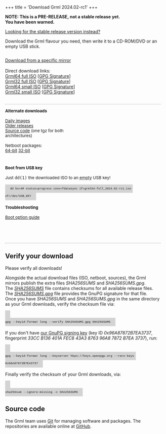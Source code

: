 +++
title = 'Download Grml 2024.02-rc1'
+++

<style>
#contentbox {
    padding-left: 20px;
    padding-right: 20px;
}
.download_panel {
    float: left;
    width: 288px;
    margin-bottom: 2em;
    margin-top: 1em;
    font-size: 10pt;
}
.download_panel>div {
    margin-right: 20px;
}
#download_panel4 {
    width: auto;
}
.largebutton {
    width: 100%;
    background: #FFDA62;
    height: 90px;
    border: 1px solid gray;
    -moz-border-radius:3px;
    -webkit-border-radius:3px;
    -o-border-radius:3px;
    border-radius:3px;
    margin-bottom: 0.5em;
    font-size: 15pt;
    font-weight: bold;
    display: block;
    text-align: center;
    color: black;
    text-decoration: none;
}
.largebutton:hover {
    background: #FFA862;
}
.download_relinfo {
    font-size: 10pt;
    margin-top: 0.8em;
    }
.download_group {
    border-bottom: 1px dotted gray;
    overflow: auto;
}
.hide {
    display: none;
}
.keyboard {
    background-color: lightgrey;
    color: #111;
    font-family: "Ubuntu Mono", Consolas, Monaco, Courier, monospace;
    font-size: 70%;
    line-height: 1.5rem;
    padding: .5rem 1rem;
    text-align: left;
    text-shadow: none;
}

</style>

<p><strong>NOTE: This is a PRE-RELEASE, not a stable release yet.<br />
You have been warned.</strong><br />

<a href="../">Looking for the stable release version instead?</a></p>

<p>Download the Grml flavour you need, then write it to a CD-ROM/DVD or an empty USB stick.</p>

<div class="download_group" id="download_group1_noscript">
<div id="download_panel1_noscript">
<p>
  <a href="/download/mirrors/">Download from a specific mirror</a><br/>
  <br/>
  Direct download links:<br/>
  <a href="https://download.grml.org/devel/grml64-full_2024.02-rc1.iso">Grml64 full ISO</a> [<a href="https://download.grml.org/devel/grml64-full_2024.02-rc1.iso.asc">GPG Signature</a>]<br/>
  <a href="https://download.grml.org/devel/grml32-full_2024.02-rc1.iso">Grml32 full ISO</a> [<a href="https://download.grml.org/devel/grml32-full_2024.02-rc1.iso.asc">GPG Signature</a>]<br/>
  <a href="https://download.grml.org/devel/grml64-small_2024.02-rc1.iso">Grml64 small ISO</a> [<a href="https://download.grml.org/devel/grml64-small_2024.02-rc1.iso.asc">GPG Signature</a>]<br/>
  <a href="https://download.grml.org/devel/grml32-small_2024.02-rc1.iso">Grml32 small ISO</a> [<a href="https://download.grml.org/devel/grml32-small_2024.02-rc1.iso.asc">GPG Signature</a>]<br/>
  <br/>
</p>
</div>
</div>

<div class="download_group" id="download_group1" style="display:none;">
<form id="download_form" onsubmit="return false;">
<input type="hidden" name="version" value="2024.02-rc1"/>
<div class="download_panel" id="download_panel1">
<div>

  <h2>Options</h2>

  <input type="radio" id="flavour_full" name="flavour" value="full" checked />
  <label for="flavour_full">full (~900MB)</label>

  <input type="radio" id="flavour_small" name="flavour" value="small" />
  <label for="flavour_small">small (~495MB)</label>

  <br /><br />

  <input type="radio" id="arch_amd64" name="arch" value="amd64" checked />
  <label for="arch_amd64">64-bit PC (amd64)</label>

  <input type="radio" id="arch_i386" name="arch" value="i386" />
  <label for="arch_i386">32-bit PC (i686+)</label>

  <br />
  <br />
  <br />
  <br />
  <br />

  <div style="font-size: 14pt;">
    <p><a href="/changelogs/README-grml-2024.02-rc1/">Release Notes</a></p>
  </div>

</div>
</form>
</div>

<div class="download_panel" id="download_panel2">
<div>
    <a id="download_link_mirror" class="largebutton">Download Now</a><br />
    <a id="download_link_signature">Get GPG Signature</a><br />
    <a href="/download/mirrors/">Download from a specific mirror</a><br/>
</div>
</div>

<script>
function update_links() {
    var formData = new FormData(document.getElementById('download_form'));
    var current_version = formData.get('version');
    var arch = formData.get('arch');
    var flavour = formData.get('flavour');
    var product = 'grml';
    if (arch == 'amd64') product = 'grml64';
    if (arch == 'i386') product = 'grml32';
    var iso = product + '-' + flavour + '_' + current_version + '.iso';
    var mirror_url = "https://download.grml.org/devel/";
    document.getElementById('download_link_mirror').href = mirror_url + iso;
    document.getElementById('download_link_mirror').innerHTML = '<br />Download Now<div class="download_relinfo">' + product + '-' + flavour + ' ' + current_version + '</div>';
    document.getElementById('download_link_signature').href = mirror_url + iso + '.asc';
}

// hook update function
document.querySelectorAll('#download_form input').forEach(function (elem) {
  elem.onchange = update_links;
});
// force initial link href set
update_links();
document.getElementById('download_group1').style.display = '';
document.getElementById('download_group1_noscript').style.display = 'none';
</script>
</div>

<div class="download_group" id="download_group2">

<div class="download_panel" id="download_panel3">
<div>
  <b>Alternate downloads</b><br /><br />
  <a href="https://daily.grml.org/">Daily images</a><br />
  <a href="https://download.grml.org/">Older releases</a><br />
  <a href="https://download.grml.org/devel/grml_sources-2024.02-rc1.tar.gz">Source code</a> (one tgz for both architectures)<br />
  <br/>
  Netboot packages:<br/>
  <a href="https://download.grml.org/devel/grml_netboot_package_grml64-full_2024.02-rc1.tar">64-bit</a>
  <a href="https://download.grml.org/devel/grml_netboot_package_grml32-full_2024.02-rc1.tar">32-bit</a>
</div>
</div>

<div class="download_panel" id="download_panel4">
<div>
  <b>Boot from USB key</b><br />
  <br />
  Just <kbd>dd(1)</kbd> the downloaded ISO to an <abbr title="Any existing data will be overwritten by the dd command!">empty</abbr> USB key!<br /><br />
  <code class="keyboard">dd bs=4M status=progress conv=fdatasync if=grml64-full_2024.02-rc1.iso of=/dev/USB_KEY</code>
  <br /><br />
  <b>Troubleshooting</b><br /><br />
  <a href="https://git.grml.org/f/grml-live/templates/GRML/grml-cheatcodes.txt">Boot option guide</a>
  <br />
  <br />
  <br />
  <br />

</div>
</div>

</div>

<h2>Verify your download</h2>

<p>Please verify all downloads!</p>

<p>Alongside the actual download files (ISO, netboot, sources), the Grml mirrors publish the extra files <em>SHA256SUMS</em> and <em>SHA256SUMS.gpg</em>.<br />
The <em><a href="https://download.grml.org/devel/SHA256SUMS">SHA256SUMS</a></em> file contains checksums for all available release files.<br />
The <em><a href="https://download.grml.org/devel/SHA256SUMS.gpg">SHA256SUMS.gpg</a></em> file provides the GnuPG signature for that file.<br />
Once you have <em>SHA256SUMS</em> and <em>SHA256SUMS.gpg</em> in the same directory as your Grml downloads, verify the checksum file via:</p>

<code class="keyboard">
gpg --keyid-format long --verify SHA256SUMS.gpg SHA256SUMS
</code>

<p>If you don't have <a href="/download/gnupg-michael-prokop.txt">our GnuPG signing key</a>
(key ID <em>0x96A87872B7EA3737</em>, fingerprint <em>33CC B136 401A FEC8 43A3  8763 96A8 7872 B7EA 3737</em>), run:</p>

<code class="keyboard">
gpg --keyid-format long --keyserver hkps://keys.openpgp.org --recv-keys 0x96A87872B7EA3737
</code>

<p>Finally verify the checksum of your Grml downloads, via:</p>

<code class="keyboard">
sha256sum --ignore-missing -c SHA256SUMS
</code>

<h2>Source code</h2>

<p>The Grml team uses <a href="https://git-scm.com/">Git</a> for managing software and packages.
The repositories are available online at <a href="https://github.com/grml/">GitHub</a>.</p>

<div style="clear: both;"></div>
